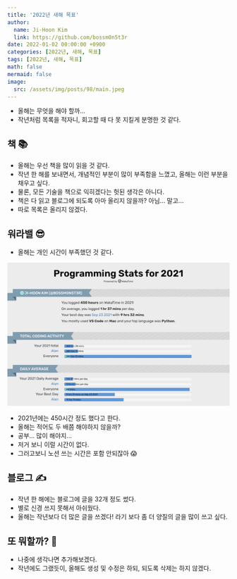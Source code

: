 ```yaml
---
title: '2022년 새해 목표'
author:
  name: Ji-Hoon Kim
  link: https://github.com/bossm0n5t3r
date: 2022-01-02 00:00:00 +0900
categories: [2022년, 새해, 목표]
tags: [2022년, 새해, 목표]
math: false
mermaid: false
image:
  src: /assets/img/posts/98/main.jpeg
---
```


- 올해는 무엇을 해야 할까...
- 작년처럼 목록을 적자니, 회고할 때 다 못 지킬게 분명한 것 같다.

## 책 📚

- 올해는 우선 책을 많이 읽을 것 같다.
- 작년 한 해를 보내면서, 개념적인 부분이 많이 부족함을 느꼈고, 올해는 이런 부분을 채우고 싶다.
- 물론, 모든 기술을 책으로 익히겠다는 헛된 생각은 아니다.
- 책은 다 읽고 블로그에 되도록 아마 올리지 않을까? 아님... 말고...
- 따로 목록은 올리지 않겠다.

## 워라밸 😎

- 올해는 개인 시간이 부족했던 것 같다.

![1.png](/assets/img/posts/98/1.png)

- 2021년에는 450시간 정도 했다고 한다.
- 올해는 적어도 두 배쯤 해야하지 않을까?
- 공부... 많이 해야지...
- 저거 보니 이럴 시간이 없다.
- 그러고보니 노션 쓰는 시간은 포함 안되잖아 😱

## 블로그 ✍️

- 작년 한 해에는 블로그에 글을 32개 정도 썼다.
- 별로 신경 쓰지 못해서 아쉬웠다.
- 올해는 작년보다 더 많은 글을 쓰겠다! 라기 보다 좀 더 양질의 글을 많이 쓰고 싶다.

## 또 뭐할까? 🤔

- 나중에 생각나면 추가해보겠다.
- 작년에도 그랬듯이, 올해도 생성 및 수정은 하되, 되도록 삭제는 하지 않겠다.
